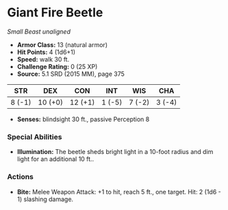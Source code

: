 # Giant Fire Beetle

*Small* *Beast* *unaligned*

- **Armor Class:** 13 (natural armor)
- **Hit Points:** 4 (1d6+1)
- **Speed:** walk 30 ft.
- **Challenge Rating:** 0 (25 XP)
- **Source:** 5.1 SRD (2015 MM), page 375

| STR | DEX | CON | INT | WIS | CHA |
| --- | --- | --- | --- | --- | --- |
| 8 (-1) | 10 (+0) | 12 (+1) | 1 (-5) | 7 (-2) | 3 (-4) |

- **Senses:** blindsight 30 ft., passive Perception 8

### Special Abilities

- **Illumination:** The beetle sheds bright light in a 10-foot radius and dim light for an additional 10 ft..

### Actions

- **Bite:** Melee Weapon Attack: +1 to hit, reach 5 ft., one target. Hit: 2 (1d6 - 1) slashing damage.


